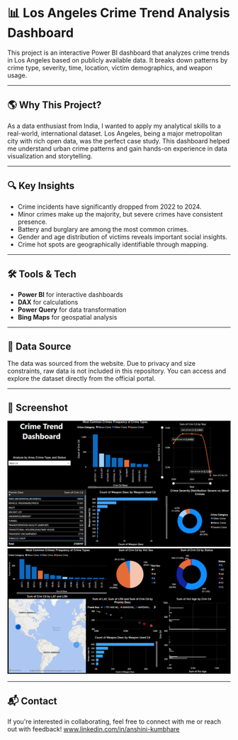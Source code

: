 # 📊 Los Angeles Crime Trend Analysis Dashboard

This project is an interactive Power BI dashboard that analyzes crime trends in Los Angeles based on publicly available data. It breaks down patterns by crime type, severity, time, location, victim demographics, and weapon usage.

---

## 🌎 Why This Project?

As a data enthusiast from India, I wanted to apply my analytical skills to a real-world, international dataset. Los Angeles, being a major metropolitan city with rich open data, was the perfect case study. This dashboard helped me understand urban crime patterns and gain hands-on experience in data visualization and storytelling.

---

## 🔍 Key Insights

- Crime incidents have significantly dropped from 2022 to 2024.
- Minor crimes make up the majority, but severe crimes have consistent presence.
- Battery and burglary are among the most common crimes.
- Gender and age distribution of victims reveals important social insights.
- Crime hot spots are geographically identifiable through mapping.

---

## 🛠 Tools & Tech

- **Power BI** for interactive dashboards
- **DAX** for calculations
- **Power Query** for data transformation
- **Bing Maps** for geospatial analysis

---

## 📁 Data Source

The data was sourced from the website. Due to privacy and size constraints, raw data is not included in this repository. You can access and explore the dataset directly from the official portal.

---

## 📸 Screenshot

![Dashboard Screenshot](screenshots/powerbidashboard.png)
![Dashboard_Screenshot](screenshots/powerbidashboard2.png)

---

## 📬 Contact

If you're interested in collaborating, feel free to connect with me or reach out with feedback!
www.linkedin.com/in/anshini-kumbhare

